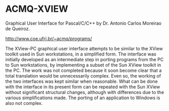 # ACMQ-XVIEW
Graphical User Interface for Pascal/C/C++ by Dr. Antonio Carlos Moreirao de Queiroz.

http://www.coe.ufrj.br/~acmq/programs/

  The XView-PC graphical user interface attempts to be similar to the XView
toolkit used in Sun workstations, in a simplified form.
  The interface was initially developed as an intermediate step in porting
programs from the PC to Sun workstations, by implementing a subset of the
Sun XView toolkit in the PC. The work was not completed because it soon
become clear that a total translation would be unnecessarily complex. Even
so, the working of the two interfaces was kept similar when reasonable.
  What can be done with the interface in its present form can be repeated
with the Sun XView without significant structural changes, although with
differences due to the various simplifications made. The porting of an
application to Windows is also not complex.

